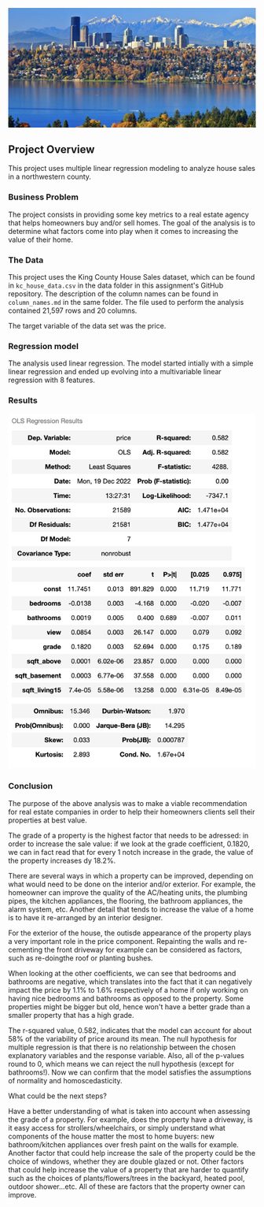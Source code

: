![](Images/KC_view.png)


## Project Overview

This project uses multiple linear regression modeling to analyze house sales in a northwestern county.

### Business Problem

The project consists in providing some key metrics to a real estate agency that helps homeowners buy and/or sell homes. The goal of the analysis is to determine what factors come into play when it comes to increasing the value of their home. 

### The Data

This project uses the King County House Sales dataset, which can be found in  `kc_house_data.csv` in the data folder in this assignment's GitHub repository. The description of the column names can be found in `column_names.md` in the same folder. The file used to perform the analysis contained 21,597 rows and 20 columns.

The target variable of the data set was the price. 

### Regression model

The analysis used linear regression. The model started intially with a simple linear regression and ended up evolving into a multivariable linear regression with 8 features.

### Results

![](Images/OLS_Regression_results.png)

### Conclusion

The purpose of the above analysis was to make a viable recommendation for real estate companies in order to help their homeowners clients sell their properties at best value.

The grade of a property is the highest factor that needs to be adressed: in order to increase the sale value: if we look at the grade coefficient, 0.1820, we can in fact read that for every 1 notch increase in the grade, the value of the property increases dy 18.2%.

There are several ways in which a property can be improved, depending on what would need to be done on the interior and/or exterior. For example, the homeowner can improve the quality of the AC/heating units, the plumbing pipes, the kitchen appliances, the flooring, the bathroom appliances, the alarm system, etc. Another detail that tends to increase the value of a home is to have it re-arranged by an interior designer.

For the exterior of the house, the outisde appearance of the property plays a very important role in the price component. Repainting the walls and re-cementing the front driveway for example can be considered as factors, such as re-doingthe roof or planting bushes.

When looking at the other coefficients, we can see that bedrooms and bathrooms are negative, which translates into the fact that it can negatively impact the price by 1.1% to 1.6% respectively of a home if only working on having nice bedrooms and bathrooms as opposed to the property. Some properties might be bigger but old, hence won't have a better grade than a smaller property that has a high grade.

The r-squared value, 0.582, indicates that the model can account for about 58% of the variability of price around its mean. The null hypothesis for multiple regression is that there is no relationship between the chosen explanatory variables and the response variable. Also, all of the p-values round to 0, which means we can reject the null hypothesis (except for bathrooms!). Now we can confirm that the model satisfies the assumptions of normality and homoscedasticity.

What could be the next steps?

Have a better understanding of what is taken into account when assessing the grade of a property. For example, does the property have a driveway, is it easy access for strollers/wheelchairs, or simply understand what components of the house matter the most to home buyers: new bathroom/kitchen appliances over fresh paint on the walls for example. Another factor that could help increase the sale of the property could be the choice of windows, whether they are double glazed or not.
Other factors that could help increase the value of a property that are harder to quantify such as the choices of plants/flowers/trees in the backyard, heated pool, outdoor shower...etc. All of these are factors that the property owner can improve.